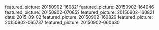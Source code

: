 featured_picture: 20150902-160821
featured_picture: 20150902-164046
featured_picture: 20150902-070859
featured_picture: 20150902-160821
date: 2015-09-02
featured_picture: 20150902-160829
featured_picture: 20150902-065737
featured_picture: 20150902-060630
